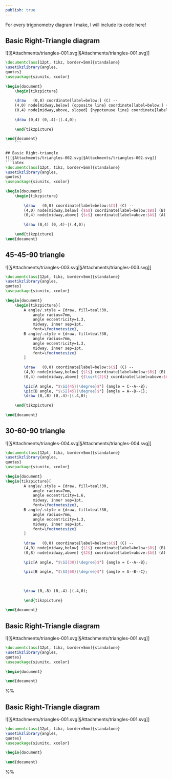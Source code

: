 ```yaml
---  
publish: true  
---  
```

For every trigonometry diagram I make, I will include its code here!   
  
## Basic Right-Triangle diagram  
![[§Attachments/triangles-001.svg|§Attachments/triangles-001.svg]]  
```latex  
\documentclass[12pt, tikz, border=5mm]{standalone}    
\usetikzlibrary{angles,    
quotes}    
\usepackage{siunitx, xcolor}    
  
\begin{document}    
	\begin{tikzpicture}  
	  
	\draw   (0,0) coordinate[label=below:] (C) --    
	(4,0) node[midway,below] {opposite line} coordinate[label=below:] (B) --    
	(0,4) node[midway,above, sloped] {hypotenuse line} coordinate[label=above:POV Angle] (A) -- cycle node[below,midway,sloped] {adjacent line};    
   
	\draw (0,4) (0,.4)-|(.4,0);    
	  
	\end{tikzpicture}    
  
\end{document}    
	```  
  
## Basic Right-triangle  
![[§Attachments/triangles-002.svg|§Attachments/triangles-002.svg]]  
```latex  
\documentclass[12pt, tikz, border=5mm]{standalone}    
\usetikzlibrary{angles,    
quotes}    
\usepackage{siunitx, xcolor}    
  
\begin{document}    
	\begin{tikzpicture}  
	  
		\draw   (0,0) coordinate[label=below:$C$] (C) --    
		(4,0) node[midway,below] {$a$} coordinate[label=below:$B$] (B) --    
		(0,4) node[midway,above] {$c$} coordinate[label=above:$A$] (A) -- cycle node[left,midway] {$b$};    
		  
		\draw (0,4) (0,.4)-|(.4,0);	    
	  
	\end{tikzpicture}  	  
\end{document}    
```  
  
## 45-45-90 triangle  
![[§Attachments/triangles-003.svg|§Attachments/triangles-003.svg]]  
  
```latex  
\documentclass[12pt, tikz, border=5mm]{standalone}    
\usetikzlibrary{angles,    
quotes}    
\usepackage{siunitx, xcolor}    
  
\begin{document}    
	\begin{tikzpicture}[    
		A angle/.style = {draw, fill=teal!30,    
			angle radius=7mm,     
			angle eccentricity=1.3,     
			midway, inner sep=1pt,    
			font=\footnotesize},     
		B angle/.style = {draw, fill=teal!30,    
			angle radius=7mm,     
			angle eccentricity=1.3,     
			midway, inner sep=1pt,    
			font=\footnotesize}     
		]     
		  
		\draw   (0,0) coordinate[label=below:$C$] (C) --    
		(4,0) node[midway,below] {$1$} coordinate[label=below:$B$] (B) --    
		(0,4) node[midway,above] {$\sqrt{2}$} coordinate[label=above:$A$] (A) -- cycle node[left,midway] {$1$};    
		  
		\pic[A angle, "$\SI{45}{\degree}$"] {angle = C--A--B};    
		\pic[B angle, "$\SI{45}{\degree}$"] {angle = A--B--C};    
		\draw (0,.8) (0,.4)-|(.4,0);    
		  
	\end{tikzpicture}    
  
\end{document}    
```  
  
## 30-60-90 triangle  
![[§Attachments/triangles-004.svg|§Attachments/triangles-004.svg]]  
```latex  
\documentclass[12pt, tikz, border=5mm]{standalone}    
\usetikzlibrary{angles,    
quotes}    
\usepackage{siunitx, xcolor}    
  
\begin{document}    
\begin{tikzpicture}[    
		A angle/.style = {draw, fill=teal!30,    
			angle radius=7mm,     
			angle eccentricity=1.6,     
			midway, inner sep=1pt,    
			font=\footnotesize},     
		B angle/.style = {draw, fill=teal!30,    
			angle radius=7mm,     
			angle eccentricity=1.3,     
			midway, inner sep=1pt,    
			font=\footnotesize}     
		]     
		  
		\draw   (0,0) coordinate[label=below:$C$] (C) --    
		(4,0) node[midway,below] {$1$} coordinate[label=below:$B$] (B) --    
		(0,8) node[midway,above] {$2$} coordinate[label=above:$A$] (A) -- cycle node[left,midway] {$\sqrt{3}$};    
		  
		\pic[A angle, "$\SI{30}{\degree}$"] {angle = C--A--B};    
		  
		\pic[B angle, "$\SI{60}{\degree}$"] {angle = A--B--C};    
		  
  
		  
		\draw (0,.8) (0,.4)-|(.4,0);    
	  
		\end{tikzpicture} 	  
  
\end{document}    
```  
  
## Basic Right-Triangle diagram  
![[§Attachments/triangles-001.svg|§Attachments/triangles-001.svg]]  
```latex  
\documentclass[12pt, tikz, border=5mm]{standalone}    
\usetikzlibrary{angles,    
quotes}    
\usepackage{siunitx, xcolor}    
  
\begin{document}    
  
\end{document}    
```  
  
%%  
## Basic Right-Triangle diagram  
![[§Attachments/triangles-001.svg|§Attachments/triangles-001.svg]]  
```latex  
\documentclass[12pt, tikz, border=5mm]{standalone}    
\usetikzlibrary{angles,    
quotes}    
\usepackage{siunitx, xcolor}    
  
\begin{document}    
  
\end{document}    
```  
  
%%